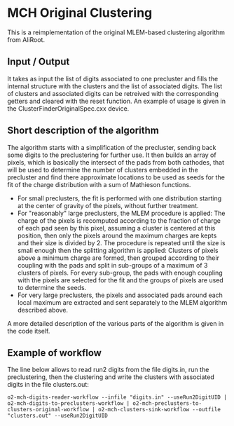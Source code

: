 <!-- doxy
\page refDetectorsMUONMCHClustering Clustering
/doxy -->

# MCH Original Clustering

This is a reimplementation of the original MLEM-based clustering algorithm from AliRoot.

## Input / Output
It takes as input the list of digits associated to one precluster and fills the internal
structure with the clusters and the list of associated digits. The list of clusters and
associated digits can be retreived with the corresponding getters and cleared with the
reset function. An example of usage is given in the ClusterFinderOriginalSpec.cxx device.

## Short description of the algorithm

The algorithm starts with a simplification of the precluster, sending back some digits to
the preclustering for further use. It then builds an array of pixels, which is basically
the intersect of the pads from both cathodes, that will be used to determine the number
of clusters embedded in the precluster and find there approximate locations to be used as
seeds for the fit of the charge distribution with a sum of Mathieson functions.
- For small preclusters, the fit is performed with one distribution starting at the center
of gravity of the pixels, without further treatment.
- For "reasonably" large preclusters, the MLEM procedure is applied: The charge of the
pixels is recomputed according to the fraction of charge of each pad seen by this pixel,
assuming a cluster is centered at this position, then only the pixels around the maximum
charges are kepts and their size is divided by 2. The procedure is repeated until the size
is small enough then the splitting algorithm is applied: Clusters of pixels above a
minimum charge are formed, then grouped according to their coupling with the pads and
split in sub-groups of a maximum of 3 clusters of pixels. For every sub-group, the pads
with enough coupling with the pixels are selected for the fit and the groups of pixels are
used to determine the seeds.
- For very large preclusters, the pixels and associated pads around each local maximum are
extracted and sent separately to the MLEM algorithm described above.

A more detailed description of the various parts of the algorithm is given in the code itself.

## Example of workflow

The line below allows to read run2 digits from the file digits.in, run the preclustering,
then the clustering and write the clusters with associated digits in the file clusters.out:

`o2-mch-digits-reader-workflow --infile "digits.in" --useRun2DigitUID | o2-mch-digits-to-preclusters-workflow | o2-mch-preclusters-to-clusters-original-workflow | o2-mch-clusters-sink-workflow --outfile "clusters.out" --useRun2DigitUID`
